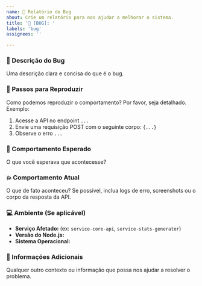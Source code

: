 ```yaml
---
name: 🐛 Relatório de Bug
about: Crie um relatório para nos ajudar a melhorar o sistema.
title: '🐛 [BUG]: '
labels: 'bug'
assignees: ''

---
```


### 📝 Descrição do Bug

Uma descrição clara e concisa do que é o bug.

### 👣 Passos para Reproduzir

Como podemos reproduzir o comportamento? Por favor, seja detalhado.
Exemplo:
1. Acesse a API no endpoint `...`
2. Envie uma requisição POST com o seguinte corpo: `{...}`
3. Observe o erro `...`

### 🤔 Comportamento Esperado

O que você esperava que acontecesse?

### 💥 Comportamento Atual

O que de fato aconteceu? Se possível, inclua logs de erro, screenshots ou o corpo da resposta da API.

### 💻 Ambiente (Se aplicável)

 - **Serviço Afetado:** (ex: `service-core-api`, `service-stats-generator`)
 - **Versão do Node.js:**
 - **Sistema Operacional:**

### 📄 Informações Adicionais

Qualquer outro contexto ou informação que possa nos ajudar a resolver o problema.
